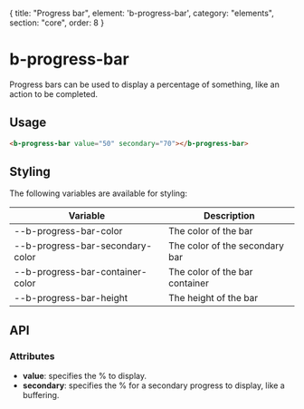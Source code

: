 {
  title: "Progress bar",
  element: 'b-progress-bar',
  category: "elements",
  section: "core",
  order: 8
}

# b-progress-bar

Progress bars can be used to display a percentage of something, like an action to be completed.

## Usage

``` html
<b-progress-bar value="50" secondary="70"></b-progress-bar>
```

## Styling
The following variables are available for styling:

| Variable                         | Description                    |
|----------------------------------|--------------------------------|
| --b-progress-bar-color           | The color of the bar           |
| --b-progress-bar-secondary-color | The color of the secondary bar |
| --b-progress-bar-container-color | The color of the bar container |
| --b-progress-bar-height          | The height of the bar          |

## API

### Attributes
- __value__: specifies the % to display.
- __secondary__: specifies the % for a secondary progress to display, like a buffering.
